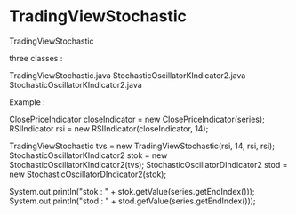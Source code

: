 # TradingViewStochastic

TradingViewStochastic

three classes : 

TradingViewStochastic.java
StochasticOscillatorKIndicator2.java
StochasticOscillatorKIndicator2.java

Example :


  ClosePriceIndicator closeIndicator = new ClosePriceIndicator(series);
  RSIIndicator rsi = new RSIIndicator(closeIndicator, 14);

  TradingViewStochastic tvs = new TradingViewStochastic(rsi, 14, rsi, rsi);
  StochasticOscillatorKIndicator2 stok = new StochasticOscillatorKIndicator2(tvs);
  StochasticOscillatorDIndicator2 stod = new StochasticOscillatorDIndicator2(stok);

  System.out.println("stok  : " + stok.getValue(series.getEndIndex()));
	System.out.println("stod  : " + stod.getValue(series.getEndIndex()));
